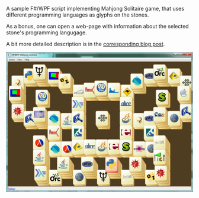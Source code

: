A sample F#/WPF script implementing Mahjong Solitaire game, that uses different programming languages as glyphs on the stones.

As a bonus, one can open a web-page with information about the selected stone's programming langugage.

A bit more detailed description is in the [corresponding blog post](gdreflections.com/2012/11/mahjong-solitaire-puzzle-game-in-fwpf.html).

![screenshot](screenshot.jpg)
